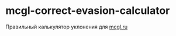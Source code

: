 # mcgl-correct-evasion-calculator

Правильный калькулятор уклонения для [mcgl.ru](https://minecraft-galaxy.ru/ru/)
